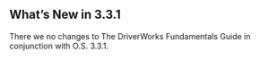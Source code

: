 ## What’s New in 3.3.1

There we no changes to The DriverWorks Fundamentals Guide in conjunction with O.S. 3.3.1.